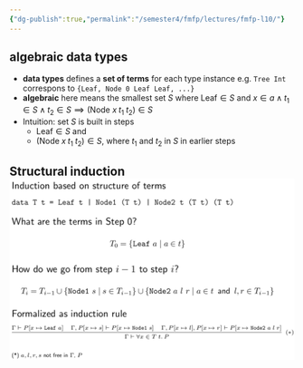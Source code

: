 ```yaml
---
{"dg-publish":true,"permalink":"/semester4/fmfp/lectures/fmfp-l10/"}
---
```


## algebraic data types
- **data types** defines a **set of terms** for each type instance e.g. `Tree Int` correspons to `{Leaf, Node 0 Leaf Leaf, ...}`
- **algebraic** here means the smallest set $S$ where $\text{Leaf}\in S$ and $x\in a\land t_{1}\in S\land t_{2}\in S\implies(\text{Node }x\; t_{1}\; t_{2})\in S$ 
- Intuition: set $S$ is built in steps
	- $\text{Leaf}\in S$ and
	- $(\text{Node}\;x\;t_{1}\;t_{2})\in S$, where $t_{1}$ and $t_{2}$ in $S$ in earlier steps
## Structural induction ![Pasted image 20240329150618.png](/img/user/Semester4/FMFP/Lectures/attachments/Pasted%20image%2020240329150618.png)